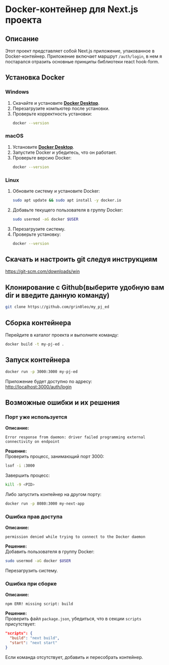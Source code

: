 

# Docker-контейнер для Next.js проекта

## Описание  
Этот проект представляет собой Next.js приложение, упакованное в Docker-контейнер. Приложение включает маршрут `/auth/login`, в нем я постарался отразить основные принципы библиотеки react hook-form.  



## Установка Docker  

### Windows  
1. Скачайте и установите **[Docker Desktop](https://www.docker.com/products/docker-desktop/)**.  
2. Перезагрузите компьютер после установки.  
3. Проверьте корректность установки:  
   ```sh
   docker --version


### macOS  
1. Установите **[Docker Desktop](https://www.docker.com/products/docker-desktop/)**.  
2. Запустите Docker и убедитесь, что он работает.  
3. Проверьте версию Docker:  
   ```sh
   docker --version
   ```

### Linux  
1. Обновите систему и установите Docker:  
   ```sh
   sudo apt update && sudo apt install -y docker.io
   ```
2. Добавьте текущего пользователя в группу Docker:  
   ```sh
   sudo usermod -aG docker $USER
   ```
3. Перезагрузите систему.  
4. Проверьте установку:  
   ```sh
   docker --version
   ```
## Скачать и настроить git следуя инструкциям
https://git-scm.com/downloads/win

## Клонирование c Github(выберите удобную вам dir и введите данную команду)
```sh
git clone https://github.com/grin0leo/my_pj_ed
```


## Сборка контейнера  
Перейдите в каталог проекта и выполните команду:  
```sh
docker build -t my-pj-ed .
```

## Запуск контейнера  
```sh
docker run -p 3000:3000 my-pj-ed
```
Приложение будет доступно по адресу:  
[http://localhost:3000/auth/login](http://localhost:3000/auth/login)  

## Возможные ошибки и их решения  

### Порт уже используется  
**Описание:**  
```
Error response from daemon: driver failed programming external connectivity on endpoint
```
**Решение:**  
Проверить процесс, занимающий порт 3000:  
```sh
lsof -i :3000
```
Завершить процесс:  
```sh
kill -9 <PID>
```
Либо запустить контейнер на другом порту:  
```sh
docker run -p 8080:3000 my-next-app
```

### Ошибка прав доступа  
**Описание:**  
```
permission denied while trying to connect to the Docker daemon
```
**Решение:**  
Добавить пользователя в группу Docker:  
```sh
sudo usermod -aG docker $USER
```
Перезагрузить систему.

### Ошибка при сборке  
**Описание:**  
```
npm ERR! missing script: build
```
**Решение:**  
Проверить файл `package.json`, убедиться, что в секции `scripts` присутствует:  
```json
"scripts": {
  "build": "next build",
  "start": "next start"
}
```
Если команда отсутствует, добавить и пересобрать контейнер.
